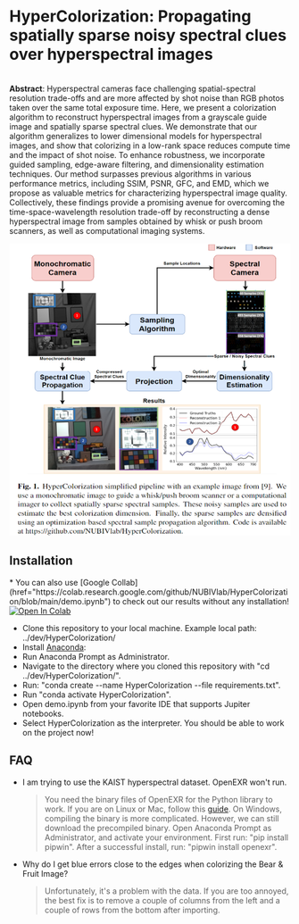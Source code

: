 <h1> HyperColorization: Propagating spatially sparse noisy spectral clues over hyperspectral images </h1><br>
<b>Abstract</b>: Hyperspectral cameras face challenging spatial-spectral resolution trade-offs and are more affected by shot noise than RGB photos taken over the same total exposure time. Here, we present a colorization algorithm to reconstruct hyperspectral images from a grayscale guide image and spatially sparse spectral clues. We demonstrate that our algorithm generalizes to lower dimensional models for hyperspectral images, and show that colorizing in a low-rank space reduces compute time and the impact of shot noise. To enhance robustness, we incorporate guided sampling, edge-aware filtering, and dimensionality estimation techniques. Our method surpasses previous algorithms in various performance metrics, including SSIM, PSNR, GFC, and EMD, which we propose as valuable metrics for characterizing hyperspectral image quality. Collectively, these findings provide a promising avenue for overcoming the time-space-wavelength resolution trade-off by reconstructing a dense hyperspectral image from samples obtained by whisk or push broom scanners, as well as computational imaging systems. 
<p align="center">
  <img width="579" height="524" src="ui/F1.png">
</p>
<h2>Installation </h2>
* You can also use [Google Collab](href="https://colab.research.google.com/github/NUBIVlab/HyperColorization/blob/main/demo.ipynb") to check out our results without any installation! <a href="https://colab.research.google.com/github/NUBIVlab/HyperColorization/blob/master/Demo.ipynb" target="_parent"><img src="https://colab.research.google.com/assets/colab-badge.svg" alt="Open In Colab"/></a>

* Clone this repository to your local machine. Example local path: ../dev/HyperColorization/
* Install [Anaconda]( https://www.anaconda.com/):
* Run Anaconda Prompt as Administrator.
* Navigate to the directory where you cloned this repository with "cd ../dev/HyperColorization/".
* Run: "conda create --name HyperColorization --file requirements.txt".
* Run "conda activate HyperColorization".<br>
* Open demo.ipynb from your favorite IDE that supports Jupiter notebooks.<br>
* Select HyperColorization as the interpreter. You should be able to work on the project now!<br>

<h2> FAQ </h2>

* I am trying to use the KAIST hyperspectral dataset. OpenEXR won't run.
  > You need the binary files of OpenEXR for the Python library to work. If you are on Linux or Mac, follow this [guide](https://openexr.com/en/latest/install.html). On Windows, compiling the binary is more complicated. However, we can still download the precompiled binary. Open Anaconda Prompt as Administrator, and activate your environment. First run: "pip install pipwin". After a successful install, run: "pipwin install openexr".

* Why do I get blue errors close to the edges when colorizing the Bear & Fruit Image?
  > Unfortunately, it's a problem with the data. If you are too annoyed, the best fix is to remove a couple of columns from the left and a couple of rows from the bottom after importing.

